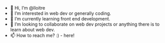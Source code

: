 - 👋 Hi, I’m @lloitre
- 👀 I’m interested in web dev or generally coding.
- 🌱 I’m currently learning front end development.
- 💞️ I’m looking to collaborate on web dev projects or anything there is to learn about web dev.
- 📫 How to reach me? :) - here!

<!---
lloitre/lloitre is a ✨ special ✨ repository because its `README.md` (this file) appears on your GitHub profile.
You can click the Preview link to take a look at your changes.
--->
